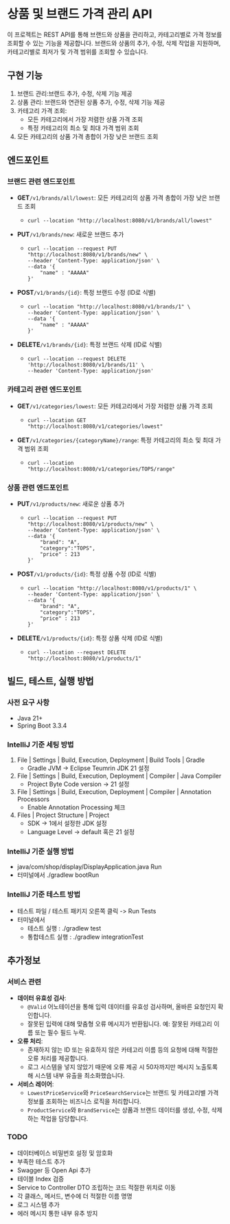 # 상품 및 브랜드 가격 관리 API

이 프로젝트는 REST API를 통해 브랜드와 상품을 관리하고, 카테고리별로 가격 정보를 조회할 수 있는 기능을 제공합니다. 브랜드와 상품의 추가, 수정, 삭제 작업을 지원하며, 카테고리별로 최저가 및 가격 범위를 조회할 수 있습니다.

## 구현 기능

1. 브랜드 관리:브랜드 추가, 수정, 삭제 기능 제공
2. 상품 관리: 브랜드와 연관된 상품 추가, 수정, 삭제 기능 제공
3. 카테고리 가격 조회:
   * 모든 카테고리에서 가장 저렴한 상품 가격 조회
   * 특정 카테고리의 최소 및 최대 가격 범위 조회
4. 모든 카테고리의 상품 가격 총합이 가장 낮은 브랜드 조회

## 엔드포인트

### 브랜드 관련 엔드포인트

* **GET**`/v1/brands/all/lowest`: 모든 카테고리의 상품 가격 총합이 가장 낮은 브랜드 조회
  * ```
    curl --location "http://localhost:8080/v1/brands/all/lowest"
    ```
* **PUT**`/v1/brands/new`: 새로운 브랜드 추가
  * ```
    curl --location --request PUT "http://localhost:8080/v1/brands/new" \
    --header 'Content-Type: application/json' \
    --data '{
        "name" : "AAAAA"
    }'
    ```
* **POST**`/v1/brands/{id}`: 특정 브랜드 수정 (ID로 식별)
  * ```
    curl --location "http://localhost:8080/v1/brands/1" \
    --header 'Content-Type: application/json' \
    --data '{
        "name" : "AAAAA"
    }'
    ```
* **DELETE**`/v1/brands/{id}`: 특정 브랜드 삭제 (ID로 식별)
  * ```
    curl --location --request DELETE 'http://localhost:8080/v1/brands/11' \
    --header 'Content-Type: application/json'
    ```

### 카테고리 관련 엔드포인트

* **GET**`/v1/categories/lowest`: 모든 카테고리에서 가장 저렴한 상품 가격 조회
  * ```
    curl --location GET "http://localhost:8080/v1/categories/lowest"
    ```
* **GET**`/v1/categories/{categoryName}/range`: 특정 카테고리의 최소 및 최대 가격 범위 조회
  * ```
    curl --location "http://localhost:8080/v1/categories/TOPS/range"
    ```

### 상품 관련 엔드포인트

* **PUT**`/v1/products/new`: 새로운 상품 추가
  * ```
    curl --location --request PUT "http://localhost:8080/v1/products/new" \
    --header 'Content-Type: application/json' \
    --data '{
        "brand": "A",
        "category":"TOPS",
        "price" : 213
    }'
    ```
* **POST**`/v1/products/{id}`: 특정 상품 수정 (ID로 식별)
  * ```
    curl --location "http://localhost:8080/v1/products/1" \
    --header 'Content-Type: application/json' \
    --data '{
        "brand": "A",
        "category":"TOPS",
        "price" : 213
    }'
    ```
* **DELETE**`/v1/products/{id}`: 특정 상품 삭제 (ID로 식별)
  * ```
    curl --location --request DELETE "http://localhost:8080/v1/products/1"
    ```

## 빌드, 테스트, 실행 방법

### 사전 요구 사항

* Java 21+
* Spring Boot 3.3.4

### IntelliJ 기준 세팅 방법

1. File | Settings | Build, Execution, Deployment | Build Tools | Gradle
   * Gradle JVM -> Eclipse Teumrin JDK 21 설정
2. File | Settings | Build, Execution, Deployment | Compiler | Java Compiler
   * Project Byte Code version -> 21 설정
3. File | Settings | Build, Execution, Deployment | Compiler | Annotation Processors
   * Enable Annotation Processing 체크
4. Files | Project Structure | Project
   * SDK -> 1에서 설정한 JDK 설정
   * Language Level -> default 혹은 21 설정

### IntelliJ 기준 실행 방법

- java/com/shop/display/DisplayApplication.java Run
- 터미널에서 ./gradlew bootRun

### IntelliJ 기준 테스트 방법

- 테스트 파일 / 테스트 패키지 오른쪽 클릭 -> Run Tests
- 터미널에서
  - 테스트 실행 : ./gradlew test
  - 통합테스트 실행 : ./gradlew integrationTest

## 추가정보

### 서비스 관련

* **데이터 유효성 검사**:
  * `@Valid` 어노테이션을 통해 입력 데이터를 유효성 검사하며, 올바른 요청인지 확인합니다.
  * 잘못된 입력에 대해 맞춤형 오류 메시지가 반환됩니다. 예: 잘못된 카테고리 이름 또는 필수 필드 누락.
* **오류 처리**:
  * 존재하지 않는 ID 또는 유효하지 않은 카테고리 이름 등의 요청에 대해 적절한 오류 처리를 제공합니다.
  * 로그 시스템을 넣지 않았기 때문에 오류 제공 시 50자까지만 메시지 노출토록 해 시스템 내부 유출을 최소화했습니다.
* **서비스 레이어**:
  * `LowestPriceService`와 `PriceSearchService`는 브랜드 및 카테고리별 가격 정보를 조회하는 비즈니스 로직을 처리합니다.
  * `ProductService`와 `BrandService`는 상품과 브랜드 데이터를[](https://) 생성, 수정, 삭제하는 작업을 담당합니다.

### TODO

- 데이터베이스 비밀번호 설정 및 암호화
- 부족한 테스트 추가
- Swagger 등 Open Api 추가
- 테이블 Index 검증
- Service to Controller DTO 조립하는 코드 적절한 위치로 이동
- 각 클래스, 메서드, 변수에 더 적절한 이름 명명
- 로그 시스템 추가
- 에러 메시지 통한 내부 유추 방지

